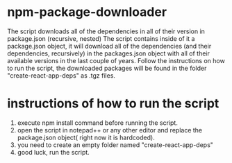 # npm-package-downloader
The script downloads all of the dependencies in all of their version in package.json (recursive, nested)
The script contains inside of it a package.json object, it will download all of the dependencies (and their dependencies, recursively) in the packages.json object with all of their available versions in the last couple of years. Follow the instructions on how to run the script, the downloaded packages will be found in the folder "create-react-app-deps" as .tgz files.

# instructions of how to run the script

1. execute npm install command before running the script.
2. open the script in notepad++ or any other editor and replace the package.json object( right now it is hardcoded).
3. you need to create an empty folder named "create-react-app-deps"
4. good luck, run the script.
